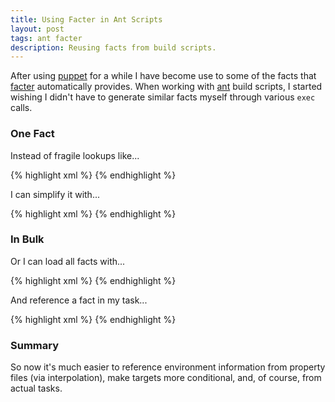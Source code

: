 ```yaml
---
title: Using Facter in Ant Scripts
layout: post
tags: ant facter
description: Reusing facts from build scripts.
---
```


After using [puppet][1] for a while I have become use to some of the facts that [facter][2] automatically provides. When
working with [ant][3] build scripts, I started wishing I didn't have to generate similar facts myself through various
`exec` calls.

### One Fact

Instead of fragile lookups like...

{% highlight xml %}
<exec executable="/bin/bash" outputproperty="lookup.eth0">
    <arg value="-c" />
    <arg value="/sbin/ifconfig eth0 | grep 'inet addr' | awk -F: '{print $2}' | awk '{print $1}'" />
</exec>
{% endhighlight %}

I can simplify it with...

{% highlight xml %}
<exec executable="/usr/bin/facter" outputproperty="lookup.eth0">
    <arg value="ipaddress_eth0" />
</exec>
{% endhighlight %}


### In Bulk

Or I can load all facts with...

{% highlight xml %}
<tempfile property="tmp.facter.properties" deleteonexit="true" />
<exec executable="/bin/bash" output="${tmp.facter.properties}" failonerror="true">
    <arg value="-c" />
    <arg value="/usr/bin/facter -p | /bin/sed -e 's/ => /=/'" />
</exec>
<property file="${tmp.facter.properties}" prefix="facter" />
{% endhighlight %}

And reference a fact in my task...

{% highlight xml %}
<exec executable="${basedir}/bin/configure-env">
    <arg value="--set-listen" />
    <arg value="${facter.ipaddress_eth0}" />
</exec>
{% endhighlight %}

### Summary

So now it's much easier to reference environment information from property files (via interpolation), make targets more
conditional, and, of course, from actual tasks.


 [1]: https://puppetlabs.com/puppet/what-is-puppet/
 [2]: https://puppetlabs.com/puppet/related-projects/facter/
 [3]: http://ant.apache.org/
